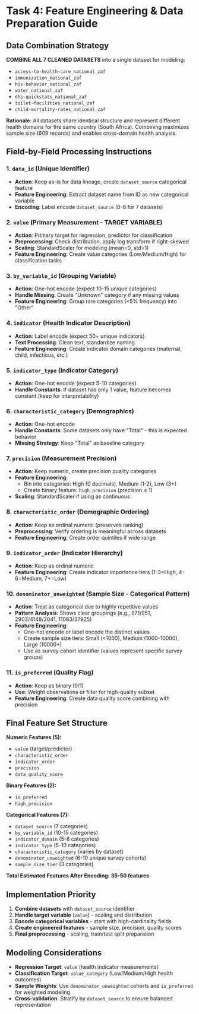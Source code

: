 # Task 4: Feature Engineering & Data Preparation Guide

## Data Combination Strategy

**COMBINE ALL 7 CLEANED DATASETS** into a single dataset for modeling:
- `access-to-health-care_national_zaf`
- `immunization_national_zaf`
- `hiv-behavior_national_zaf`
- `water_national_zaf`
- `dhs-quickstats_national_zaf`
- `toilet-facilities_national_zaf`
- `child-mortality-rates_national_zaf`

**Rationale**: All datasets share identical structure and represent different health domains for the same country (South Africa). Combining maximizes sample size (609 records) and enables cross-domain health analysis.

## Field-by-Field Processing Instructions

### 1. **`data_id`** (Unique Identifier)
- **Action**: Keep as-is for data lineage, create `dataset_source` categorical feature
- **Feature Engineering**: Extract dataset name from ID as new categorical variable
- **Encoding**: Label encode `dataset_source` (0-6 for 7 datasets)

### 2. **`value`** (Primary Measurement - TARGET VARIABLE)
- **Action**: Primary target for regression, predictor for classification
- **Preprocessing**: Check distribution, apply log transform if right-skewed
- **Scaling**: StandardScaler for modeling (mean=0, std=1)
- **Feature Engineering**: Create value categories (Low/Medium/High) for classification tasks

### 3. **`by_variable_id`** (Grouping Variable)
- **Action**: One-hot encode (expect 10-15 unique categories)
- **Handle Missing**: Create "Unknown" category if any missing values
- **Feature Engineering**: Group rare categories (<5% frequency) into "Other"

### 4. **`indicator`** (Health Indicator Description)
- **Action**: Label encode (expect 50+ unique indicators)
- **Text Processing**: Clean text, standardize naming
- **Feature Engineering**: Create indicator domain categories (maternal, child, infectious, etc.)

### 5. **`indicator_type`** (Indicator Category)
- **Action**: One-hot encode (expect 5-10 categories)
- **Handle Constants**: If dataset has only 1 value, feature becomes constant (keep for interpretability)

### 6. **`characteristic_category`** (Demographics)
- **Action**: One-hot encode
- **Handle Constants**: Some datasets only have "Total" - this is expected behavior
- **Missing Strategy**: Keep "Total" as baseline category

### 7. **`precision`** (Measurement Precision)
- **Action**: Keep numeric, create precision quality categories
- **Feature Engineering**:
  - Bin into categories: High (0 decimals), Medium (1-2), Low (3+)
  - Create binary feature: `high_precision` (precision ≤ 1)
- **Scaling**: StandardScaler if using as continuous

### 8. **`characteristic_order`** (Demographic Ordering)
- **Action**: Keep as ordinal numeric (preserves ranking)
- **Preprocessing**: Verify ordering is meaningful across datasets
- **Feature Engineering**: Create order quintiles if wide range

### 9. **`indicator_order`** (Indicator Hierarchy)
- **Action**: Keep as ordinal numeric
- **Feature Engineering**: Create indicator importance tiers (1-3=High, 4-6=Medium, 7+=Low)

### 10. **`denominator_unweighted`** (Sample Size - Categorical Pattern)
- **Action**: Treat as categorical due to highly repetitive values
- **Pattern Analysis**: Shows clear groupings (e.g., 971/951, 2903/4148/2041, 11083/37925)
- **Feature Engineering**:
  - One-hot encode or label encode the distinct values
  - Create sample size tiers: Small (<1000), Medium (1000-10000), Large (10000+)
  - Use as survey cohort identifier (values represent specific survey groups)

### 11. **`is_preferred`** (Quality Flag)
- **Action**: Keep as binary (0/1)
- **Use**: Weight observations or filter for high-quality subset
- **Feature Engineering**: Create data quality score combining with precision

## Final Feature Set Structure

**Numeric Features (5):**
- `value` (target/predictor)
- `characteristic_order`
- `indicator_order`
- `precision`
- `data_quality_score`

**Binary Features (2):**
- `is_preferred`
- `high_precision`

**Categorical Features (7):**
- `dataset_source` (7 categories)
- `by_variable_id` (10-15 categories)
- `indicator_domain` (5-8 categories)
- `indicator_type` (5-10 categories)
- `characteristic_category` (varies by dataset)
- `denominator_unweighted` (6-10 unique survey cohorts)
- `sample_size_tier` (3 categories)

**Total Estimated Features After Encoding: 35-50 features**

## Implementation Priority

1. **Combine datasets** with `dataset_source` identifier
2. **Handle target variable** (`value`) - scaling and distribution
3. **Encode categorical variables** - start with high-cardinality fields
4. **Create engineered features** - sample size, precision, quality scores
5. **Final preprocessing** - scaling, train/test split preparation

## Modeling Considerations

- **Regression Target**: `value` (health indicator measurements)
- **Classification Target**: `value_category` (Low/Medium/High health outcomes)
- **Sample Weights**: Use `denominator_unweighted` cohorts and `is_preferred` for weighted modeling
- **Cross-validation**: Stratify by `dataset_source` to ensure balanced representation